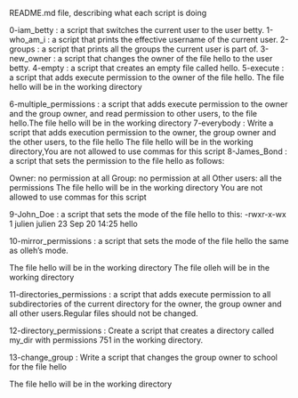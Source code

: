 README.md file, describing what each script is doing


0-iam_betty : a script that switches the current user to the user betty.
1-who_am_i :  a script that prints the effective username of the current user.
2-groups : a script that prints all the groups the current user is part of.
3-new_owner :  a script that changes the owner of the file hello to the user betty.
4-empty :  a script that creates an empty file called hello.
5-execute : a script that adds execute permission to the owner of the file hello.
              The file hello will be in the working directory

6-multiple_permissions : a script that adds execute permission to the owner and the group owner, and read permission to other users, to the file                             hello.The file hello will be in the working directory
7-everybody : Write a script that adds execution permission to the owner, the group owner and the other users, to the file hello
               The file hello will be in the working directory,You are not allowed to use commas for this script
8-James_Bond :  a script that sets the permission to the file hello as follows:

Owner: no permission at all
Group: no permission at all
Other users: all the permissions
The file hello will be in the working directory You are not allowed to use commas for this script

9-John_Doe : a script that sets the mode of the file hello to this: -rwxr-x-wx 1 julien julien 23 Sep 20 14:25 hello

10-mirror_permissions :  a script that sets the mode of the file hello the same as olleh’s mode.

The file hello will be in the working directory
The file olleh will be in the working directory

11-directories_permissions : a script that adds execute permission to all subdirectories of the current directory for the owner, the group owner and
                             all other users.Regular files should not be changed.

12-directory_permissions : Create a script that creates a directory called my_dir with permissions 751 in the working directory.

13-change_group : Write a script that changes the group owner to school for the file hello

The file hello will be in the working directory
